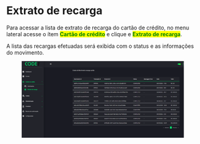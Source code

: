 # Extrato de recarga

Para acessar a lista de extrato de recarga do cartão de crédito, no menu lateral acesse o ítem <mark style="color:green;">**Cartão de crédito**</mark> e clique e <mark style="color:green;">**Extrato de recarga**</mark>.

A lista das recargas efetuadas será exibida com o status e as informações do movimento.

<figure><img src="../../.gitbook/assets/image (14).png" alt=""><figcaption></figcaption></figure>
